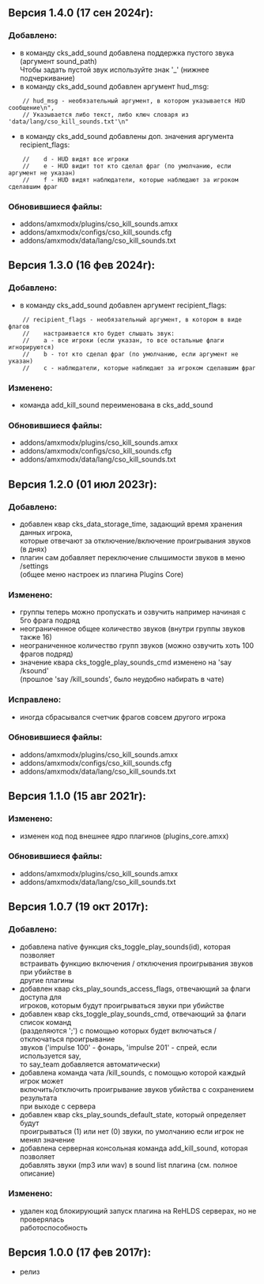 ## Версия 1.4.0 (17 сен 2024г):
### Добавлено:
- в команду cks_add_sound добавлена поддержка пустого звука (аргумент sound_path)  
  Чтобы задать пустой звук используйте знак '_' (нижнее подчеркивание)
- в команду cks_add_sound добавлен аргумент hud_msg:  
```
    // hud_msg - необязательный аргумент, в котором указывается HUD сообщение\n",
    // Указывается либо текст, либо ключ словаря из 'data/lang/cso_kill_sounds.txt'\n"
```
- в команду cks_add_sound добавлены доп. значения аргумента recipient_flags:  
```
    //    d - HUD видят все игроки
    //    e - HUD видит тот кто сделал фраг (по умолчанию, если аргумент не указан)
    //    f - HUD видят наблюдатели, которые наблюдают за игроком сделавшим фраг
```

### Обновившиеся файлы:
- addons/amxmodx/plugins/cso_kill_sounds.amxx
- addons/amxmodx/configs/cso_kill_sounds.cfg
- addons/amxmodx/data/lang/cso_kill_sounds.txt

## Версия 1.3.0 (16 фев 2024г):
### Добавлено:
- в команду cks_add_sound добавлен аргумент recipient_flags:  
```
    // recipient_flags - необязательный аргумент, в котором в виде флагов
    //    настраивается кто будет слышать звук:
    //    a - все игроки (если указан, то все остальные флаги игнорируются)
    //    b - тот кто сделал фраг (по умолчанию, если аргумент не указан)
    //    c - наблюдатели, которые наблюдают за игроком сделавшим фраг
```
 
### Изменено:
- команда add_kill_sound переименована в cks_add_sound

### Обновившиеся файлы:
- addons/amxmodx/plugins/cso_kill_sounds.amxx
- addons/amxmodx/configs/cso_kill_sounds.cfg
- addons/amxmodx/data/lang/cso_kill_sounds.txt

## Версия 1.2.0 (01 июл 2023г):
### Добавлено:
- добавлен квар cks_data_storage_time, задающий время хранения данных игрока,  
  которые отвечают за отключение/включение проигрывания звуков (в днях)
- плагин сам добавляет переключение слышимости звуков в меню /settings  
  (общее меню настроек из плагина Plugins Core)
 
### Изменено:
- группы теперь можно пропускать и озвучить например начиная с 5го фрага подряд
- неограниченное общее количество звуков (внутри группы звуков также 16)
- неограниченное количество групп звуков (можно озвучить хоть 100 фрагов подряд)
- значение квара cks_toggle_play_sounds_cmd изменено на 'say /ksound'  
  (прошлое 'say /kill_sounds', было неудобно набирать в чате)

### Исправлено:
- иногда сбрасывался счетчик фрагов совсем другого игрока

### Обновившиеся файлы:
- addons/amxmodx/plugins/cso_kill_sounds.amxx
- addons/amxmodx/configs/cso_kill_sounds.cfg
- addons/amxmodx/data/lang/cso_kill_sounds.txt

## Версия 1.1.0 (15 авг 2021г):
### Изменено:
- изменен код под внешнее ядро плагинов (plugins_core.amxx)

### Обновившиеся файлы:
- addons/amxmodx/plugins/cso_kill_sounds.amxx
- addons/amxmodx/data/lang/cso_kill_sounds.txt

## Версия 1.0.7 (19 окт 2017г):
### Добавлено:
- добавлена native функция cks_toggle_play_sounds(id), которая позволяет  
  встраивать функцию включения / отключения проигрывания звуков при убийстве в  
  другие плагины
- добавлен квар cks_play_sounds_access_flags, отвечающий за флаги доступа для  
  игроков, которым будут проигрываться звуки при убийстве
- добавлен квар cks_toggle_play_sounds_cmd, отвечающий за флаги список команд  
  (разделяются ';') с помощью которых будет включаться / отключаться проигрывание  
  звуков ('impulse 100' - фонарь, 'impulse 201' - спрей, если используется say,  
  то say_team добавляется автоматически)
- добавлена команда чата /kill_sounds, с помощью которой каждый игрок может  
  включить/отключить проигрывание звуков убийства с сохранением результата  
  при выходе с сервера
- добавлен квар cks_play_sounds_default_state, который определяет будут  
  проигрываться (1) или нет (0) звуки, по умолчанию если игрок не менял значение
- добавлена серверная консольная команда add_kill_sound, которая позволяет  
  добавлять звуки (mp3 или wav) в sound list плагина (см. полное описание)

### Изменено:
- удален код блокирующий запуск плагина на ReHLDS серверах, но не проверялась  
  работоспособность

## Версия 1.0.0 (17 фев 2017г):
- релиз